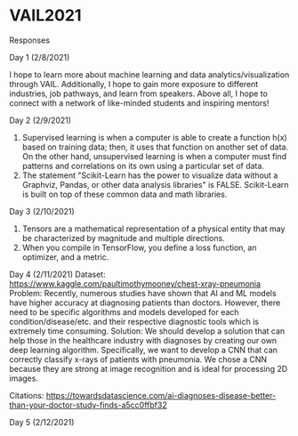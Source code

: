 # VAIL2021

Responses

Day 1 (2/8/2021)

I hope to learn more about machine learning and data analytics/visualization through VAIL. Additionally, I hope to gain more exposure to different industries, job pathways, and learn from speakers. Above all, I hope to connect with a network of like-minded students and inspiring mentors!

Day 2 (2/9/2021)
1. Supervised learning is when a computer is able to create a function h(x) based on training data; then, it uses that function on another set of data. On the other hand, unsupervised learning is when a computer must find patterns and correlations on its own using a particular set of data.
2. The statement "Scikit-Learn has the power to visualize data without a Graphviz, Pandas, or other data analysis libraries" is FALSE. Scikit-Learn is built on top of these common data and math libraries.

Day 3 (2/10/2021)
1. Tensors are a mathematical representation of a physical entity that may be characterized by magnitude and multiple directions.
2. When you compile in TensorFlow, you define a loss function, an optimizer, and a metric.

Day 4 (2/11/2021)
Dataset: https://www.kaggle.com/paultimothymooney/chest-xray-pneumonia
Problem: Recently, numerous studies have shown that AI and ML models have higher accuracy at diagnosing patients than doctors. However, there need to be specific algorithms
and models developed for each condition/disease/etc. and their respective diagnostic tools which is extremely time consuming.
Solution: We should develop a solution that can help those in the healthcare industry with diagnoses by creating our own deep learning algorithm. Specifically, we want to develop a CNN that can correctly classify x-rays of patients with pneumonia. We chose a CNN because they are strong at image recognition and is ideal for processing 2D images.

Citations: 
https://towardsdatascience.com/ai-diagnoses-disease-better-than-your-doctor-study-finds-a5cc0ffbf32

Day 5 (2/12/2021)


